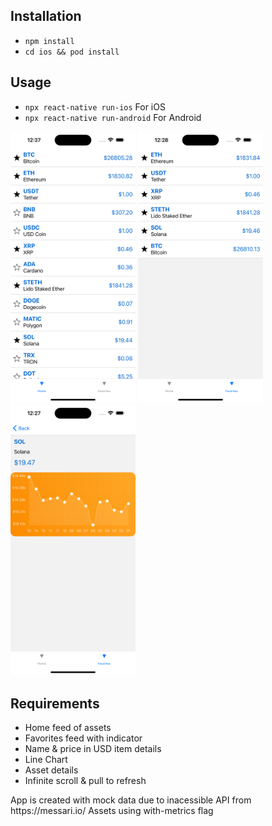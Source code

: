 
## Installation
- `npm install`
- `cd ios && pod install`

## Usage

- `npx react-native run-ios` For iOS
- `npx react-native run-android` For Android

<p float="left">
<img src="/img/1.png" width="200"/>
<img src="/img/2.png" width="200"/> 
<img src="/img/3.png" width="200"/> 
</p>

## Requirements

- Home feed of assets
- Favorites feed with indicator
- Name & price in USD item details
- Line Chart
- Asset details
- Infinite scroll & pull to refresh


<p>App is created with mock data due to inacessible API from https://messari.io/ Assets using with-metrics flag</p>
